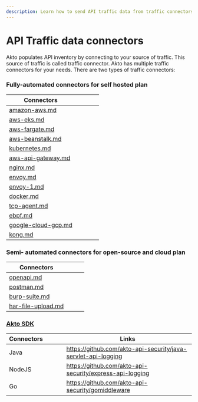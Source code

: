 ```yaml
---
description: Learn how to send API traffic data from traffic connectors to Akto Dashboard
---
```


# API Traffic data connectors

Akto populates API inventory by connecting to your source of traffic. This source of traffic is called traffic connector. Akto has multiple traffic connectors for your needs. There are two types of traffic connectors:

### Fully-automated connectors for self hosted plan

<table><thead><tr><th data-type="content-ref">Connectors</th><th data-hidden></th><th data-hidden></th><th data-hidden></th><th data-hidden data-type="files"></th></tr></thead><tbody><tr><td><a href="../mirroring/amazon-aws.md">amazon-aws.md</a></td><td></td><td></td><td></td><td></td></tr><tr><td><a href="../aws-services/aws-eks.md">aws-eks.md</a></td><td></td><td></td><td></td><td></td></tr><tr><td><a href="../aws-services/aws-fargate.md">aws-fargate.md</a></td><td></td><td></td><td></td><td></td></tr><tr><td><a href="../aws-services/aws-beanstalk.md">aws-beanstalk.md</a></td><td></td><td></td><td></td><td></td></tr><tr><td><a href="../kubernetes/kubernetes.md">kubernetes.md</a></td><td></td><td></td><td></td><td></td></tr><tr><td><a href="../aws-services/aws-api-gateway.md">aws-api-gateway.md</a></td><td></td><td></td><td></td><td></td></tr><tr><td><a href="../api-gateways/nginx.md">nginx.md</a></td><td></td><td></td><td></td><td></td></tr><tr><td><a href="../api-gateways/envoy.md">envoy.md</a></td><td></td><td></td><td></td><td></td></tr><tr><td><a href="../api-gateways/envoy-1.md">envoy-1.md</a></td><td></td><td></td><td></td><td></td></tr><tr><td><a href="../virtual-machines/docker.md">docker.md</a></td><td></td><td></td><td></td><td></td></tr><tr><td><a href="../virtual-machines/tcp-agent.md">tcp-agent.md</a></td><td></td><td></td><td></td><td></td></tr><tr><td><a href="../ebpf/ebpf.md">ebpf.md</a></td><td></td><td></td><td></td><td></td></tr><tr><td><a href="../mirroring/google-cloud-gcp.md">google-cloud-gcp.md</a></td><td></td><td></td><td></td><td></td></tr><tr><td><a href="../api-gateways/kong.md">kong.md</a></td><td></td><td></td><td></td><td></td></tr></tbody></table>

### Semi- automated connectors for open-source and cloud plan

<table><thead><tr><th data-type="content-ref">Connectors</th><th data-hidden></th><th data-hidden></th><th data-hidden></th></tr></thead><tbody><tr><td><a href="../manual/openapi.md">openapi.md</a></td><td></td><td></td><td></td></tr><tr><td><a href="../manual/postman.md">postman.md</a></td><td></td><td></td><td></td></tr><tr><td><a href="../manual/burp-suite.md">burp-suite.md</a></td><td></td><td></td><td></td></tr><tr><td><a href="../manual/har-file-upload.md">har-file-upload.md</a></td><td></td><td></td><td></td></tr></tbody></table>

### [Akto SDK](../akto-sdk.md)

<table><thead><tr><th>Connectors</th><th data-hidden></th><th data-hidden></th><th data-hidden></th><th data-hidden data-type="content-ref">Links</th></tr></thead><tbody><tr><td>Java</td><td></td><td></td><td></td><td><a href="https://github.com/akto-api-security/java-servlet-api-logging">https://github.com/akto-api-security/java-servlet-api-logging</a></td></tr><tr><td>NodeJS</td><td></td><td></td><td></td><td><a href="https://github.com/akto-api-security/express-api-logging">https://github.com/akto-api-security/express-api-logging</a></td></tr><tr><td>Go</td><td></td><td></td><td></td><td><a href="https://github.com/akto-api-security/gomiddleware">https://github.com/akto-api-security/gomiddleware</a></td></tr></tbody></table>
